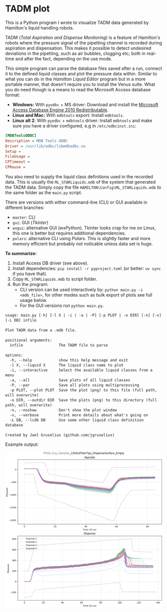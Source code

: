 # TADM plot

This is a Python program I wrote to visualize TADM data generated by Hamilton's liquid handling robots.

TADM (_Total Aspiration and Dispense Monitoring_) is a feature of Hamilton's robots where the pressure signal of the pipetting channel is recorded during aspiration and dispensation. This makes it possible to detect undesired deviations in the pipetting, such as air bubbles, clogging etc; both in real-time and after the fact, depending on the use mode.

This simple program can parse the database files saved after a run, connect it to the defined liquid classes and plot the pressure data within. Similar to what you can do in the _Hamilton Liquid Editor_ program but in a more portable manner, that doesn't require you to install the Venus suite. What you do need though is a means to read the Microsoft Access database format:

- **Windows:** With `pyodbc` + MS driver: Download and install the [Microsoft Access Database Engine 2010 Redistributable](https://www.microsoft.com/en-US/download/details.aspx?id=13255).
- **Linux and Mac:** With `mdbtools` export: Install `mdbtools`.
- **Linux alt 2**: With `pyodbc` + `mdbtools` driver: Install `mdbtools` and make sure you have a driver configured, e.g in `/etc/odbcinst.ini`:

```ini
[MDBToolsODBC]
Description = MDB Tools ODBC
Driver = /usr/lib/odbc/libmdbodbc.so
Setup =
FileUsage =
CPTimeout =
CPReuse =
```

You also need to supply the liquid class definitions used in the recorded data. This is usually the `ML_STARLiquids.mdb` of the system that generated the TADM data. Simply copy the file `HAMILTON\Config\ML_STARLiquids.mdb` to the same folder as the `main.py` script.

There are versions with either command-line (CLI) or GUI available in different branches:

- `master`: CLI
- `gui`: GUI (_Tkinter_)
- `wxgui`: alternative GUI (_wxPython_). Tkinter looks crap for me on Linux, this one is better but requires additional dependencies.
- `polars`: alternative CLI using _Polars_. This is slightly faster and more memory efficient but probably not noticable unless data set is huge.

**To summarize:**

1. Install Access DB driver (see above).
2. Install dependencies: `pip install -r pyproject.toml` (or better: `uv sync` if you have that).
3. Copy `ML_STARLiquids.mdb` to script folder.
4. Run the program:
   - CLI version can be used interactively by: `python main.py -i <mdb_file>`, for other modes such as bulk export of plots see full usage below.
   - For the GUI versions run `python main.py`.

```
usage: main.py [-h] [-l X | -i | -a | -P] [-p PLOT | -o DIR] [-n] [-v] [-L DB] infile

Plot TADM data from a .mdb file.

positional arguments:
  infile                The TADM file to parse

options:
  -h, --help            show this help message and exit
  -l X, --liquid X      The liquid class name to plot
  -i, --interactive     Select the available liquid classes from a menu
  -a, --all             Save plots of all liquid classes
  -P, --par             Save all plots using multiprocessing
  -p PLOT, --plot PLOT  Save the plot (png) to this file (full path, will overwrite)
  -o DIR, --outdir DIR  Save the plots (png) to this directory (full path, will overwrite)
  -n, --noshow          Don't show the plot window
  -v, --verbose         Print more details about what's going on
  -L DB, --lcdb DB      Use some other liquid class definition database

Created by Joel Gruselius (github.com/jgruselius)
```

Example output:

![](./tadm_example.png)
